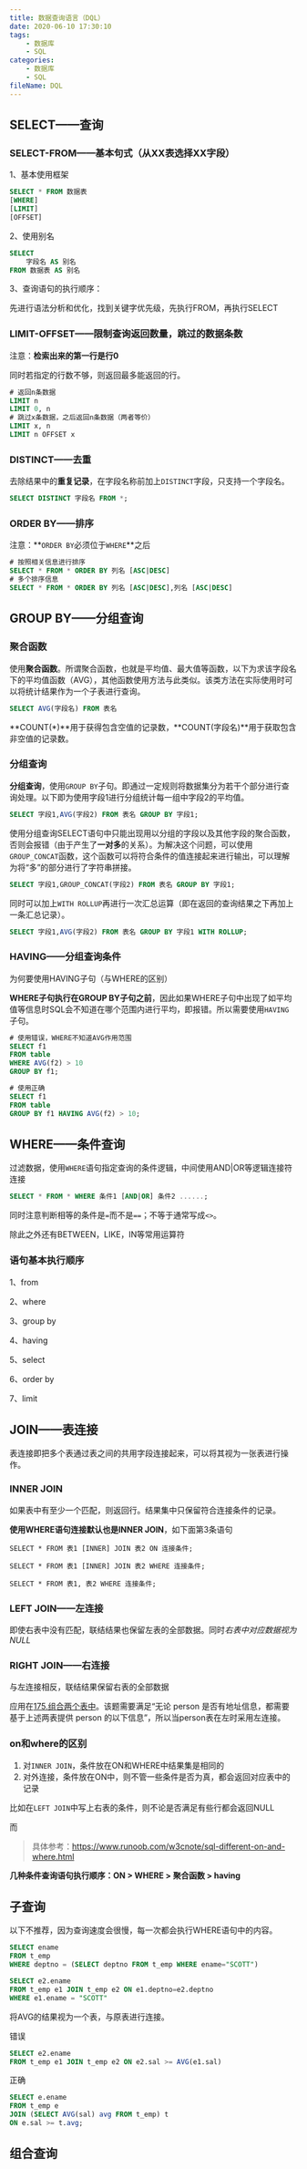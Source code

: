 ```yaml
---
title: 数据查询语言（DQL）
date: 2020-06-10 17:30:10
tags:
	- 数据库
	- SQL
categories:
	- 数据库
	- SQL
fileName: DQL
---
```


## SELECT——查询

### SELECT-FROM——基本句式（从XX表选择XX字段）

1、基本使用框架

```sql
SELECT * FROM 数据表
[WHERE]
[LIMIT]
[OFFSET]
```

2、使用别名

```sql
SELECT
	字段名 AS 别名
FROM 数据表 AS 别名
```

3、查询语句的执行顺序：

先进行语法分析和优化，找到关键字优先级，先执行FROM，再执行SELECT



### LIMIT-OFFSET——限制查询返回数量，跳过的数据条数

注意：**检索出来的第一行是行0**

同时若指定的行数不够，则返回最多能返回的行。

```sql
# 返回n条数据
LIMIT n
LIMIT 0, n
# 跳过x条数据，之后返回n条数据（两者等价）
LIMIT x, n
LIMIT n OFFSET x
```





### DISTINCT——去重

去除结果中的**重复记录**，在字段名称前加上`DISTINCT`字段，只支持一个字段名。

```sql
SELECT DISTINCT 字段名 FROM *;
```



### ORDER BY——排序

注意：**`ORDER BY`必须位于`WHERE`**之后

```sql
# 按照相关信息进行排序
SELECT * FROM * ORDER BY 列名 [ASC|DESC]
# 多个排序信息
SELECT * FROM * ORDER BY 列名 [ASC|DESC],列名 [ASC|DESC]
```



## GROUP BY——分组查询

### 聚合函数

使用**聚合函数**。所谓聚合函数，也就是平均值、最大值等函数，以下为求该字段名下的平均值函数（AVG），其他函数使用方法与此类似。该类方法在实际使用时可以将统计结果作为一个子表进行查询。

```sql
SELECT AVG(字段名) FROM 表名
```

**COUNT(*)**用于获得包含空值的记录数，**COUNT(字段名)**用于获取包含非空值的记录数。

### 分组查询

**分组查询**，使用`GROUP BY`子句。即通过一定规则将数据集分为若干个部分进行查询处理。以下即为使用字段1进行分组统计每一组中字段2的平均值。

```sql
SELECT 字段1,AVG(字段2) FROM 表名 GROUP BY 字段1;
```

使用分组查询SELECT语句中只能出现用以分组的字段以及其他字段的聚合函数，否则会报错（由于产生了**一对多**的关系）。为解决这个问题，可以使用`GROUP_CONCAT`函数，这个函数可以将符合条件的值连接起来进行输出，可以理解为将“多”的部分进行了字符串拼接。

```sql
SELECT 字段1,GROUP_CONCAT(字段2) FROM 表名 GROUP BY 字段1;
```

同时可以加上`WITH ROLLUP`再进行一次汇总运算（即在返回的查询结果之下再加上一条汇总记录）。

```sql
SELECT 字段1,AVG(字段2) FROM 表名 GROUP BY 字段1 WITH ROLLUP;
```



### HAVING——分组查询条件

为何要使用HAVING子句（与WHERE的区别）

**WHERE子句执行在GROUP BY子句之前**，因此如果WHERE子句中出现了如平均值等信息时SQL会不知道在哪个范围内进行平均，即报错。所以需要使用`HAVING`子句。

```sql
# 使用错误，WHERE不知道AVG作用范围
SELECT f1
FROM table
WHERE AVG(f2) > 10
GROUP BY f1;
```

```sql
# 使用正确
SELECT f1
FROM table
GROUP BY f1 HAVING AVG(f2) > 10;
```



## WHERE——条件查询

过滤数据，使用`WHERE`语句指定查询的条件逻辑，中间使用AND|OR等逻辑连接符连接

```sql
SELECT * FROM * WHERE 条件1 [AND|OR] 条件2 ......;
```

同时注意判断相等的条件是`=`而不是`==`；不等于通常写成`<>`。

除此之外还有BETWEEN，LIKE，IN等常用运算符



### 语句基本执行顺序

1、from

2、where

3、group by

4、having

5、select

6、order by

7、limit



## JOIN——表连接

表连接即把多个表通过表之间的共用字段连接起来，可以将其视为一张表进行操作。



### INNER JOIN

如果表中有至少一个匹配，则返回行。结果集中只保留符合连接条件的记录。

**使用WHERE语句连接默认也是INNER JOIN**，如下面第3条语句

```
SELECT * FROM 表1 [INNER] JOIN 表2 ON 连接条件;

SELECT * FROM 表1 [INNER] JOIN 表2 WHERE 连接条件;

SELECT * FROM 表1, 表2 WHERE 连接条件;
```



### LEFT JOIN——左连接

即使右表中没有匹配，联结结果也保留左表的全部数据。同时*右表中对应数据视为NULL*

### RIGHT JOIN——右连接

与左连接相反，联结结果保留右表的全部数据



应用在[175.组合两个表中](https://leetcode-cn.com/problems/combine-two-tables/)。该题需要满足“无论 person 是否有地址信息，都需要基于上述两表提供 person 的以下信息”，所以当person表在左时采用左连接。



### on和where的区别

1. 对`INNER JOIN`，条件放在ON和WHERE中结果集是相同的
2. 对外连接，条件放在ON中，则不管一些条件是否为真，都会返回对应表中的记录

比如在`LEFT JOIN`中写上右表的条件，则不论是否满足有些行都会返回NULL

而

> 具体参考：https://www.runoob.com/w3cnote/sql-different-on-and-where.html



**几种条件查询语句执行顺序：ON > WHERE > 聚合函数 > having**



## 子查询



以下不推荐，因为查询速度会很慢，每一次都会执行WHERE语句中的内容。

```sql
SELECT ename 
FROM t_emp
WHERE deptno = (SELECT deptno FROM t_emp WHERE ename="SCOTT")
```



```sql
SELECT e2.ename
FROM t_emp e1 JOIN t_emp e2 ON e1.deptno=e2.deptno
WHERE e1.ename = "SCOTT"
```



将AVG的结果视为一个表，与原表进行连接。

错误

```sql
SELECT e2.ename
FROM t_emp e1 JOIN t_emp e2 ON e2.sal >= AVG(e1.sal)
```

正确

```sql
SELECT e.ename
FROM t_emp e 
JOIN (SELECT AVG(sal) avg FROM t_emp) t
ON e.sal >= t.avg;
```



## 组合查询





